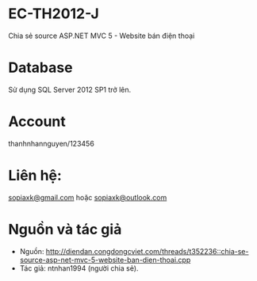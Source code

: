 # EC-TH2012-J
Chia sẻ source ASP.NET MVC 5 - Website bán điện thoại
 
# Database
Sử dụng SQL Server 2012 SP1 trở lên.

# Account
thanhnhannguyen/123456

# Liên hệ:
sopiaxk@gmail.com hoặc sopiaxk@outlook.com

# Nguồn và tác giả
- Nguồn: http://diendan.congdongcviet.com/threads/t352236::chia-se-source-asp-net-mvc-5-website-ban-dien-thoai.cpp
- Tác giả: ntnhan1994 (người chia sẻ).

